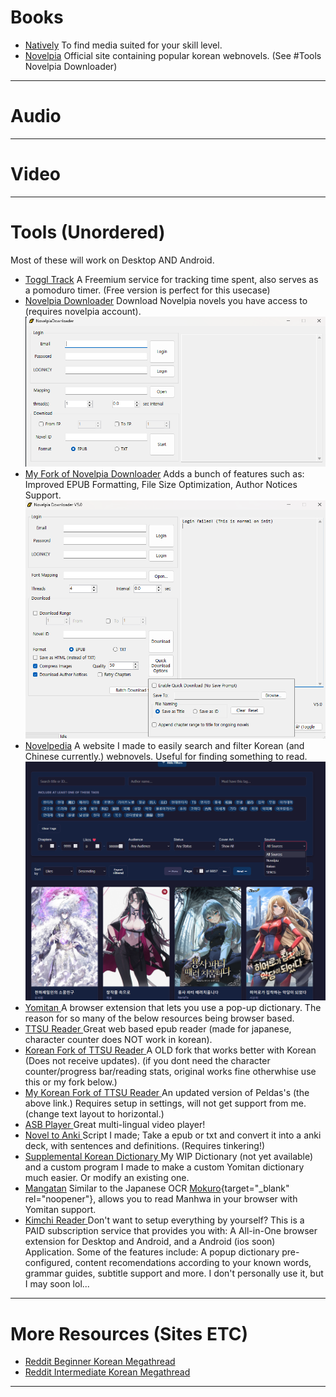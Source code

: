 
# Books
* <a href="https://learnnatively.com/" target="_blank" rel="noopener">Natively</a> To find media suited for your skill level.
* <a href="https://novelpia.com/" target="_blank" rel="noopener">Novelpia</a> Official site containing popular korean webnovels. (See #Tools Novelpia Downloader)

---
# Audio

---     
# Video 


---
# Tools (Unordered)
Most of these will work on Desktop AND Android.

* <a href="https://toggl.com/" target="_blank" rel="noopener">Toggl Track</a> A Freemium service for tracking time spent, also serves as a pomoduro timer. (Free version is perfect for this usecase)
* <a href="https://github.com/CjangCjengh/NovelpiaDownloader/releases" target="_blank" rel="noopener">Novelpia Downloader</a> Download Novelpia novels you have access to (requires novelpia account). ![alt text](image.png)
* <a href="https://github.com/SpazzTL/NovelpiaDownloader" target="_blank" rel="noopener">My Fork of Novelpia Downloader</a> Adds a bunch of features such as: Improved EPUB Formatting, File Size Optimization, Author Notices Support.![alt text](assets/475648913-81b5a264-cc22-4f82-8a4b-341d342c9fc3.png)
* <a href="https://spazztl.github.io/Novelpedia/" target="_blank" rel="noopener">Novelpedia</a> A website I made to easily search and filter Korean (and Chinese currently.) webnovels. Useful for finding something to read. ![alt text](assets/474774791-c8355ca5-7473-400d-bff2-315a24ab1c7b-1.png)
* <a href="https://yomitan.wiki/" target="_blank" rel="noopener"> Yomitan </a> A browser extension that lets you use a pop-up dictionary. The reason for so many of the below resources being browser based. 
* <a href="https://reader.ttsu.app" target="_blank" rel="noopener"> TTSU Reader </a> Great web based epub reader (made for japanese, character counter does NOT work in korean). 
* <a href="https://peldas.github.io/ebook-reader-korean/manage" target="_blank" rel="noopener"> Korean Fork of TTSU Reader </a> A OLD fork that works better with Korean (Does not receive updates). (if you dont need the character counter/progress bar/reading stats, original works fine otherwhise use this or my fork below.)
* <a href="https://spazztl.github.io/korean-ebook-reader/manage" target="_blank" rel="noopener"> My Korean Fork of TTSU Reader </a> An updated version of Peldas's (the above link.) Requires setup in settings, will not get support from me. (change text layout to horizontal.)
* <a href="https://github.com/killergerbah/asbplayer" target="_blank" rel="noopener"> ASB Player </a> Great multi-lingual video player!
* <a href="https://github.com/SpazzTL/Novel-To-Anki" target="_blank" rel="noopener"> Novel to Anki </a> Script I made; Take a epub or txt and convert it into a anki deck, with sentences and definitions. (Requires tinkering!)
* <a href="https://github.com/SpazzTL/Supplemental-Korean-Dictionary/tree/main" target="_blank" rel="noopener">Supplemental Korean Dictionary </a>My WIP Dictionary (not yet available) and a custom program I made to make a custom Yomitan dictionary much easier. Or modify an existing one.
* <a href="https://github.com/kaihouguide/Mangatan?tab=readme-ov-file#for-pc-desktop" target="_blank" rel="noopener">Mangatan</a> Similar to the Japanese OCR [Mokuro](https://github.com/kha-white/mokuro){target="_blank" rel="noopener"}, allows you to read Manhwa in your browser with Yomitan support. 
* <a href="https://kimchi-reader.app/" target="_blank" rel="noopener"> Kimchi Reader </a> Don't want to setup everything by yourself? This is a PAID subscription service that provides you with: A All-in-One browser extension for Desktop and Android, and a Android (ios soon) Application. Some of the features include: A popup dictionary pre-configured, content recomendations according to your known words, grammar guides, subtitle support and more. I don't personally use it, but I may soon lol...
---
# More Resources (Sites ETC)
* <a href="https://www.reddit.com/r/Korean/comments/hw4gy0/the_ultimate_beginners_resource_thread/" target="_blank" rel="noopener"> Reddit Beginner Korean Megathread </a>
* <a href=https://www.reddit.com/r/Korean/comments/3rqfwo/the_ultimate_intermediate_learners_resource_thread/ target="_blank" rel="noopener"> Reddit Intermediate Korean Megathread </a>
---


